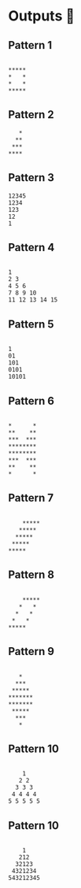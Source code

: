 # Outputs 🔎

## Pattern 1

```sudo

*****
*   *
*   *
*****

```
## Pattern 2
```sudo
   *
  **
 ***
****
```
## Pattern 3

```sudo
12345
1234
123
12
1
```
## Pattern 4

```sudo

1
2 3
4 5 6
7 8 9 10
11 12 13 14 15
```
## Pattern 5

```sudo

1
01
101
0101
10101
```
## Pattern 6

```sudo

*      *
**    **
***  ***
********
********
***  ***
**    **
*      *
```
## Pattern 7

```sudo

    *****
   *****
  *****
 *****
*****
```
## Pattern 8

```sudo

    *****
   *   *
  *   *
 *   *
*****
```
## Pattern 9

```sudo

   *
  ***
 *****
*******
*******
 *****
  ***
   *
```
## Pattern 10

```sudo

    1
   2 2
  3 3 3
 4 4 4 4
5 5 5 5 5
```
## Pattern 10

```sudo

    1
   212
  32123
 4321234
543212345
```
